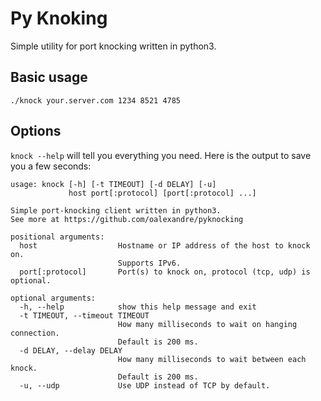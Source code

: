 Py Knoking
=============

Simple utility for port knocking written in python3.


Basic usage
-----------

`./knock your.server.com 1234 8521 4785`

Options
-------

`knock --help` will tell you everything you need. Here is the output to save you a few seconds:

```
usage: knock [-h] [-t TIMEOUT] [-d DELAY] [-u]
             host port[:protocol] [port[:protocol] ...]

Simple port-knocking client written in python3.
See more at https://github.com/oalexandre/pyknocking

positional arguments:
  host                  Hostname or IP address of the host to knock on.
                        Supports IPv6.
  port[:protocol]       Port(s) to knock on, protocol (tcp, udp) is optional.

optional arguments:
  -h, --help            show this help message and exit
  -t TIMEOUT, --timeout TIMEOUT
                        How many milliseconds to wait on hanging connection.
                        Default is 200 ms.
  -d DELAY, --delay DELAY
                        How many milliseconds to wait between each knock.
                        Default is 200 ms.
  -u, --udp             Use UDP instead of TCP by default.
```
